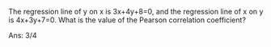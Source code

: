 The regression line of y on x is 3x+4y+8=0, and the regression line of x on y is 4x+3y+7=0. What is the value of the Pearson correlation coefficient?

Ans: 3/4